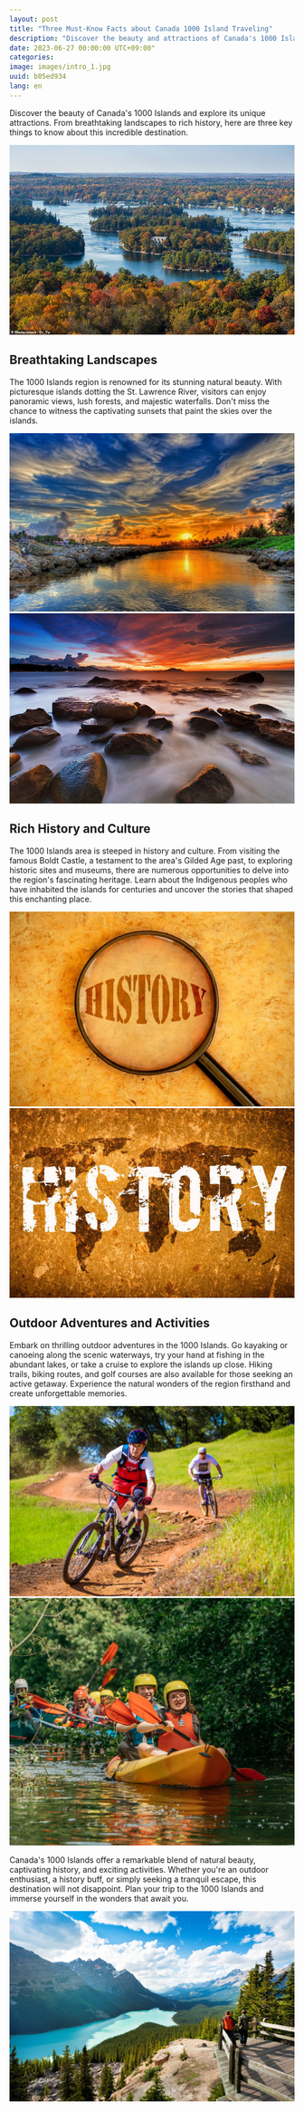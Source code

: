 ```yaml
---
layout: post
title: "Three Must-Know Facts about Canada 1000 Island Traveling"
description: "Discover the beauty and attractions of Canada's 1000 Islands in this must-read blog post. With stunning landscapes, rich history and culture, and a plethora of outdoor adventures, this destination has it all. Explore the picturesque islands, witness breathtaking sunsets, and delve into the area's fascinating heritage. Engage in thrilling activities like kayaking, fishing, and hiking, or simply enjoy a tranquil escape. Plan your trip to the 1000 Islands and create unforgettable memories. #Canada #1000Islands #Travel #Landscapes #History #OutdoorActivities #Adventure #Explore"
date: 2023-06-27 00:00:00 UTC+09:00"
categories: 
image: images/intro_1.jpg
uuid: b05ed934
lang: en
---
```


Discover the beauty of Canada's 1000 Islands and explore its unique attractions. From breathtaking landscapes to rich history, here are three key things to know about this incredible destination.

![hide](images/intro_1.jpg)


## Breathtaking Landscapes
The 1000 Islands region is renowned for its stunning natural beauty. With picturesque islands dotting the St. Lawrence River, visitors can enjoy panoramic views, lush forests, and majestic waterfalls. Don't miss the chance to witness the captivating sunsets that paint the skies over the islands.

![](images/main1_2.jpg)
![](images/main1_3.jpg)


## Rich History and Culture
The 1000 Islands area is steeped in history and culture. From visiting the famous Boldt Castle, a testament to the area's Gilded Age past, to exploring historic sites and museums, there are numerous opportunities to delve into the region's fascinating heritage. Learn about the Indigenous peoples who have inhabited the islands for centuries and uncover the stories that shaped this enchanting place.

![](images/main2_6.jpg)
![](images/main2_7.jpg)


## Outdoor Adventures and Activities
Embark on thrilling outdoor adventures in the 1000 Islands. Go kayaking or canoeing along the scenic waterways, try your hand at fishing in the abundant lakes, or take a cruise to explore the islands up close. Hiking trails, biking routes, and golf courses are also available for those seeking an active getaway. Experience the natural wonders of the region firsthand and create unforgettable memories.

![](images/main3_1.jpg)
![](images/main3_2.jpg)




Canada's 1000 Islands offer a remarkable blend of natural beauty, captivating history, and exciting activities. Whether you're an outdoor enthusiast, a history buff, or simply seeking a tranquil escape, this destination will not disappoint. Plan your trip to the 1000 Islands and immerse yourself in the wonders that await you.

![](images/intro_2.jpg)
